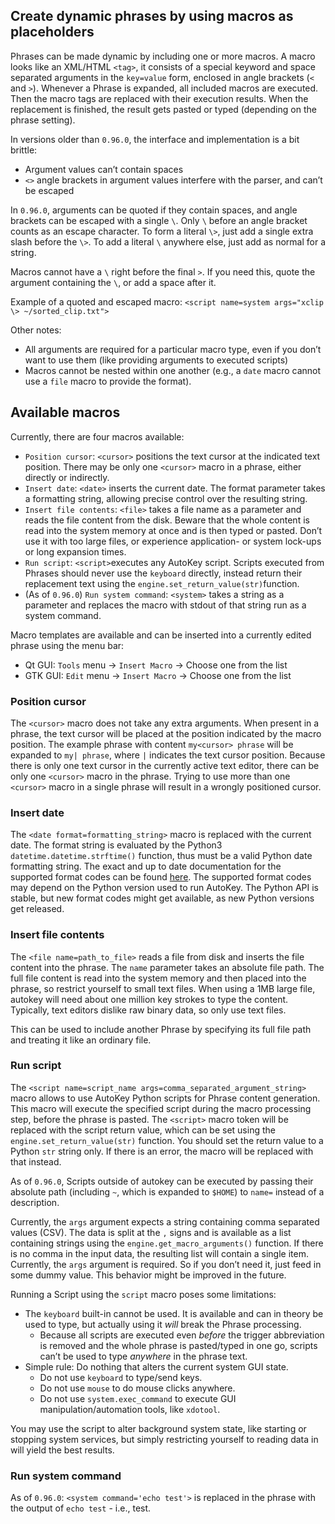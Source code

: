 ## Create dynamic phrases by using macros as placeholders
Phrases can be made dynamic by including one or more macros. A macro looks like an XML/HTML `<tag>`, it consists of a special keyword and space separated arguments in the `key=value` form, enclosed in angle brackets (`<` and `>`). Whenever a Phrase is expanded, all included macros are executed. Then the macro tags are replaced with their execution results. When the replacement is finished, the result gets pasted or typed (depending on the phrase setting).

In versions older than `0.96.0`, the interface and implementation is a bit brittle:
- Argument values can’t contain spaces
- `<>` angle brackets in argument values interfere with the parser, and can’t be escaped

In `0.96.0`, arguments can be quoted if they contain spaces, and angle brackets can be escaped with a single `\`. Only `\` before an angle bracket counts as an escape character. To form a literal `\>`, just add a single extra slash before the `\>`. To add a literal `\` anywhere else, just add as normal for a string.

Macros cannot have a `\` right before the final `>`. If you need this, quote the argument containing the `\`, or add a space after it.

Example of a quoted and escaped macro: `<script name=system args="xclip \> ~/sorted_clip.txt">`

Other notes:

- All arguments are required for a particular macro type, even if you don’t want to use them (like providing arguments to executed scripts)
- Macros cannot be nested within one another (e.g., a `date` macro cannot use a `file` macro to provide the format).


## Available macros
Currently, there are four macros available:
* `Position cursor`: `<cursor>` positions the text cursor at the indicated text position. There may be only one `<cursor>` macro in a phrase, either directly or indirectly.
* `Insert date`: `<date>` inserts the current date. The format parameter takes a formatting string, allowing precise control over the resulting string.
* `Insert file contents`: `<file>` takes a file name as a parameter and reads the file content from the disk. Beware that the whole content is read into the system memory at once and is then typed or pasted. Don’t use it with too large files, or experience application- or system lock-ups or long expansion times.
* `Run script`: `<script>`executes any AutoKey script. Scripts executed from Phrases should never use the `keyboard` directly, instead return their replacement text using the `engine.set_return_value(str)`function.
* (As of `0.96.0`) `Run system command`: `<system>` takes a string as a parameter and replaces the macro with stdout of that string run as a system command.

Macro templates are available and can be inserted into a currently edited phrase using the menu bar:
* Qt GUI: `Tools` menu → `Insert Macro` → Choose one from the list
* GTK GUI: `Edit` menu → `Insert Macro` → Choose one from the list

### Position cursor
The `<cursor>` macro does not take any extra arguments. When present in a phrase, the text cursor will be placed at the position indicated by the macro position.
The example phrase with content `my<cursor> phrase` will be expanded to `my| phrase`, where `|` indicates the text cursor position.
Because there is only one text cursor in the currently active text editor, there can be only one `<cursor>` macro in the phrase. Trying to use more than one `<cursor>` macro in a single phrase will result in a wrongly positioned cursor.

### Insert date
The `<date format=formatting_string>` macro is replaced with the current date. The format string is evaluated by the Python3 `datetime.datetime.strftime()` function, thus must be a valid Python date formatting string. The exact and up to date documentation for the supported format codes can be found [here](https://docs.python.org/3/library/datetime.html#strftime-strptime-behavior). The supported format codes may depend on the Python version used to run AutoKey. The Python API is stable, but new format codes might get available, as new Python versions get released.

### Insert file contents
The `<file name=path_to_file>` reads a file from disk and inserts the file content into the phrase. The `name`  parameter takes an absolute file path.
The full file content is read into the system memory and then placed into the phrase, so restrict yourself to small text files. When using a 1MB large file, autokey will need about one million key strokes to type the content. Typically, text editors dislike raw binary data, so only use text files.

This can be used to include another Phrase by specifying its full file path and treating it like an ordinary file.

### Run script
The `<script name=script_name args=comma_separated_argument_string>` macro allows to use AutoKey Python scripts for Phrase content generation.
This macro will execute the specified script during the macro processing step, before the phrase is pasted.
The `<script>` macro token will be replaced with the script return value, which can be set using the `engine.set_return_value(str)` function. You should set the return value to a Python `str` string only.
If there is an error, the macro will be replaced with that instead.

As of `0.96.0`, Scripts outside of autokey can be executed by passing their absolute path (including `~`, which is expanded to `$HOME`) to `name=` instead of a description.

Currently, the `args` argument expects a string containing comma separated values (CSV).
The data is split at the `,` signs and is available as a list containing strings using the `engine.get_macro_arguments()` function.
If there is no comma in the input data, the resulting list will contain a single item.
Currently, the `args` argument is required. So if you don’t need it, just feed in some dummy value.
This behavior might be improved in the future.

Running a Script using the `script` macro poses some limitations:
- The `keyboard` built-in cannot be used. It is available and can in theory be used to type, but actually using it _will_ break the Phrase processing.
  - Because all scripts are executed even _before_ the trigger abbreviation is removed and the whole phrase is pasted/typed in one go, scripts can’t be used to type _anywhere_ in the phrase text.
- Simple rule: Do nothing that alters the current system GUI state.
  - Do not use `keyboard` to type/send keys.
  - Do not use `mouse` to do mouse clicks anywhere.
  - Do not use `system.exec_command` to execute GUI manipulation/automation tools, like `xdotool`.

You may use the script to alter background system state, like starting or stopping system services, but simply restricting yourself to reading data in will yield the best results.

### Run system command
As of `0.96.0`: `<system command='echo test'>` is replaced in the phrase with the output of `echo test` - i.e., test.